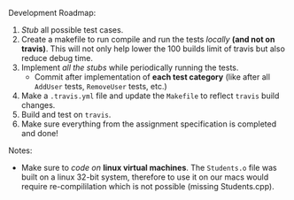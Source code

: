 Development Roadmap:

1. _Stub_ all possible test cases.
2. Create a makefile to run compile and run the tests _locally_ **(and not on travis)**. This will not only help lower the 100 builds limit of travis but also reduce debug time. 
3. Implement _all the stubs_ while periodically running the tests.
    + Commit after implementation of **each test category** (like after all `AddUser` tests, `RemoveUser` tests, etc.)
4. Make a `.travis.yml` file and update the `Makefile` to reflect `travis` build changes.
5. Build and test on `travis`.
6. Make sure everything from the assignment specification is completed and done!

Notes:
- Make sure to _code on_ **linux virtual machines**. The `Students.o` file was built on a linux 32-bit system, therefore to use it on our macs would require re-compililation which is not possible (missing Students.cpp).
